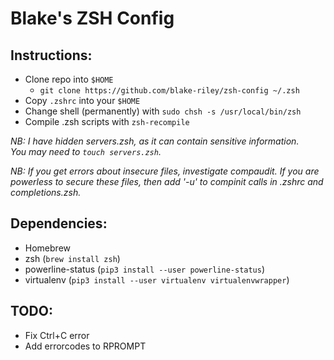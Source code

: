 # Blake's ZSH Config

## Instructions:
- Clone repo into `$HOME`
  - `git clone https://github.com/blake-riley/zsh-config ~/.zsh`
- Copy `.zshrc` into your `$HOME`
- Change shell (permanently) with `sudo chsh -s /usr/local/bin/zsh`
- Compile .zsh scripts with `zsh-recompile`

_NB: I have hidden servers.zsh, as it can contain sensitive information._  
_You may need to `touch servers.zsh`._

_NB: If you get errors about insecure files, investigate compaudit._
_If you are powerless to secure these files, then add '-u' to compinit calls in .zshrc and completions.zsh._

## Dependencies:
- Homebrew
- zsh (`brew install zsh`)
- powerline-status (`pip3 install --user powerline-status`)
- virtualenv (`pip3 install --user virtualenv virtualenvwrapper`)

## TODO:
- Fix Ctrl+C error
- Add errorcodes to RPROMPT
